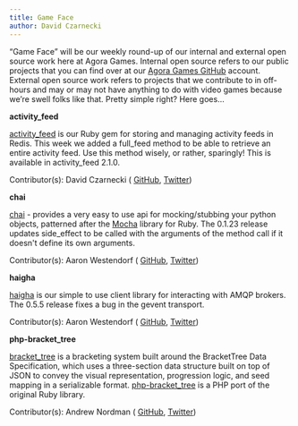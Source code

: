 ```yaml
---
title: Game Face
author: David Czarnecki
---
```

“Game Face” will be our weekly round-up of our internal and external open source work here at Agora Games. Internal open source refers to our public projects that you can find over at our [Agora Games GitHub](https://github.com/agoragames/) account. External open source work refers to projects that we contribute to in off-hours and may or may not have anything to do with video games because we’re swell folks like that. Pretty simple right? Here goes…

 **activity_feed**

 [activity_feed](https://github.com/agoragames/activity_feed) is our Ruby gem for storing and managing activity feeds in Redis. This week we added a full_feed method to be able to retrieve an entire activity feed. Use this method wisely, or rather, sparingly! This is available in activity_feed 2.1.0.

 Contributor(s): David Czarnecki ( [GitHub](https://github.com/czarneckid/), [Twitter](https://twitter.com/#%21/czarneckid))

 **chai**

 [chai](https://github.com/agoragames/chai) - provides a very easy to use api for mocking/stubbing your python objects, patterned after the [Mocha](http://mocha.rubyforge.org/) library for Ruby. The 0.1.23 release updates side_effect to be called with the arguments of the method call if it doesn't define its own arguments.

 Contributor(s): Aaron Westendorf ( [GitHub](https://github.com/awestendorf/), [Twitter](https://twitter.com/#%21/WashUffize))

 **haigha**

 [haigha](https://github.com/agoragames/haigha) is our simple to use client library for interacting with AMQP brokers. The 0.5.5 release fixes a bug in the gevent transport.

 Contributor(s): Aaron Westendorf ( [GitHub](https://github.com/awestendorf/), [Twitter](https://twitter.com/#%21/WashUffize))

 **php-bracket_tree**

 [bracket_tree](https://github.com/agoragames/bracket_tree) is a bracketing system built around the BracketTree Data Specification, which uses a three-section data structure built on top of JSON to convey the visual representation, progression logic, and seed mapping in a serializable format. [php-bracket_tree](https://github.com/agoragames/php-bracket_tree) is a PHP port of the original Ruby library.

 Contributor(s): Andrew Nordman ( [GitHub](https://github.com/Cadwallion/), [Twitter](https://twitter.com/#%21/Cadwallion))
